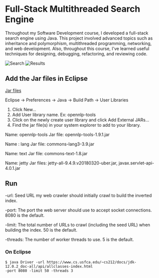 # Full-Stack Multithreaded Search Engine  

Throughout my Software Development course, I developed a full-stack search engine using Java. This project involved advanced topics such as inheritance and polymorphism, multithreaded programming, networking, and web development. Also, throughout this course, I've learned useful techniques for designing, debugging, refactoring, and reviewing code.

![Search](https://github.com/usf-cs212-fall2019/project-Jenkins1128/blob/master/Project/src/Search.png)
![Results](https://github.com/usf-cs212-fall2019/project-Jenkins1128/blob/master/Project/src/Results.png)

## Add the Jar files in Eclipse
[Jar files](https://github.com/Jenkins1128/SearchEngine/tree/master/SearchEngineJars)

Eclipse -> Preferences -> Java -> Build Path -> User Libraries 

1. Click New...
2. Add User library name. Ex: opennlp-tools
3. Click on the newly create user library and click Add External JARs...
3. Find the jar file(s) in your system explorer to add to your library.

Name: opennlp-tools 
Jar file: opennlp-tools-1.9.1.jar

Name : lang 
Jar file: commons-lang3-3.9.jar

Name: text
Jar file: commons-text-1.8.jar

Name: jetty
Jar files: jetty-all-9.4.9.v20180320-uber.jar, javax.servlet-api-4.0.1.jar

## Run

-url: Seed URL my web crawler should initially crawl to build the inverted index.

-port: The port the web server should use to accept socket connections. 8080 is the default.

-limit: The total number of URLs to crawl (including the seed URL) when building the index. 50 is the default. 

-threads: The number of worker threads to use. 5 is the default.

### On Eclipse

```
$ java Driver -url https://www.cs.usfca.edu/~cs212/docs/jdk-12.0.2_doc-all/api/allclasses-index.html
-port 8080 -limit 50 -threads 3
```
